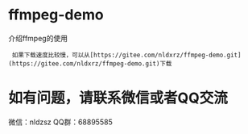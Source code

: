 # ffmpeg-demo
介绍ffmpeg的使用

``` 如果下载速度比较慢，可以从[https://gitee.com/nldxrz/ffmpeg-demo.git](https://gitee.com/nldxrz/ffmpeg-demo.git)下载```

# 如有问题，请联系微信或者QQ交流
微信：nldzsz
QQ群：68895585
